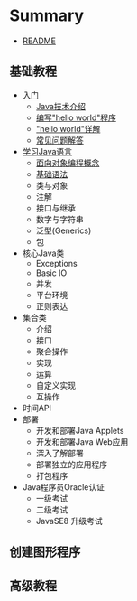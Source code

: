 # Summary

* [README](README.md)

## 基础教程 
* [入门](Getting_Started.md)
	* [Java技术介绍](Getting_Started/The_Java_Technology_Phenomenon.md)
	* [编写"hello world"程序](Getting_Started/The_HW_Application.md)
	* ["hello world"详解](Getting_Started/A_Closer_Look_atHW.md)
	* [常见问题解答](Getting_Started/Common_Problems.md)
* [学习Java语言](Learning_The_Java_Language.md)
	* [面向对象编程概念](Learning_The_Java_Language/object-oriented_programming_concepts.md)
	* [基础语法](Learning_The_Java_Language/language_basics.md)
	* 类与对象
	* 注解
	* 接口与继承
	* 数字与字符串
	* 泛型(Generics)
	* 包
* 核心Java类
	* Exceptions
	* Basic IO
	* 并发
	* 平台环境
	* 正则表达
* 集合类
	* 介绍
	* 接口
	* 聚合操作
	* 实现
	* 运算
	* 自定义实现
	* 互操作
* 时间API
* 部署
	* 开发和部署Java Applets
	* 开发和部署Java Web应用
	* 深入了解部署
	* 部署独立的应用程序
	* 打包程序
* Java程序员Oracle认证
	* 一级考试
	* 二级考试
	* JavaSE8 升级考试

## 创建图形程序 

## 高级教程
